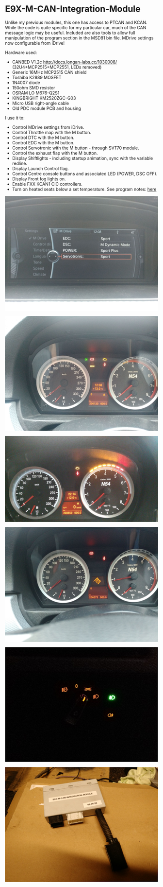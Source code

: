 # E9X-M-CAN-Integration-Module
 
Unlike my previous modules, this one has access to PTCAN and KCAN. While the code is quite specific for my particular car, much of the CAN message logic may be useful.
Included are also tools to allow full manipulation of the program section in the MSD81 bin file.
MDrive settings now configurable from iDrive!


Hardware used:
 
* CANBED V1.2c http://docs.longan-labs.cc/1030008/ (32U4+MCP2515+MCP2551, LEDs removed) 
* Generic 16MHz MCP2515 CAN shield
* Toshiba K2889 MOSFET
* 1N4007 diode
* 150ohm SMD resistor
* OSRAM LO M676-Q2S1
* KINGBRIGHT KM2520ZGC-G03
* Micro USB right-angle cable
* Old PDC module PCB and housing



I use it to:

* Control MDrive settings from iDrive.
* Control Throttle map with the M button.
* Control DTC with the M button.
* Control EDC with the M button.
* Control Servotronic with the M button - through SVT70 module.
* Control the exhaust flap with the M button.
* Display Shiftlights - including startup animation, sync with the variable redline.
* Display Launch Control flag.
* Control Centre console buttons and associated LED (POWER, DSC OFF).
* Display Front fog lights on.
* Enable FXX KCAN1 CIC controllers.
* Turn on heated seats below a set temperature.
See program notes: [here](E9X-M-CAN-Integration-Module/program-notes.ino)


![settings](img/idrive-settings.jpg "idrive-settings")

![kombi-m](img/kombi-m.jpg "kombi-m")

![shiftlights](img/shiftlight.jpg "shiftlights")

![launchcontrol](img/launch-control/kombi.jpg "launchcontrol")

![fog](Fog/indicatoron.jpg "fog")

![case](img/case.jpg "case")

